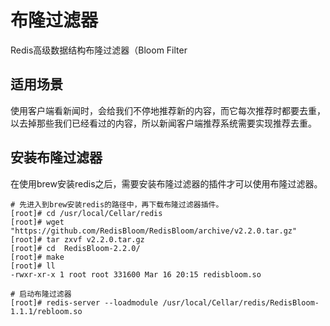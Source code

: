 # 布隆过滤器
Redis高级数据结构布隆过滤器（Bloom Filter

## 适用场景
使用客户端看新闻时，会给我们不停地推荐新的内容，而它每次推荐时都要去重，以去掉那些我们已经看过的内容，所以新闻客户端推荐系统需要实现推荐去重。

## 安装布隆过滤器
在使用brew安装redis之后，需要安装布隆过滤器的插件才可以使用布隆过滤器。
```shell
# 先进入到brew安装redis的路径中，再下载布隆过滤器插件。
[root]# cd /usr/local/Cellar/redis
[root]# wget "https://github.com/RedisBloom/RedisBloom/archive/v2.2.0.tar.gz"
[root]# tar zxvf v2.2.0.tar.gz 
[root]# cd  RedisBloom-2.2.0/
[root]# make
[root]# ll
-rwxr-xr-x 1 root root 331600 Mar 16 20:15 redisbloom.so

# 启动布隆过滤器
[root]# redis-server --loadmodule /usr/local/Cellar/redis/RedisBloom-1.1.1/rebloom.so
```


